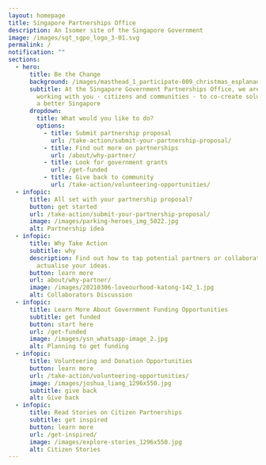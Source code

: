 ```yaml
---
layout: homepage
title: Singapore Partnerships Office
description: An Isomer site of the Singapore Government
image: /images/sgt_sgpo_logo_3-01.svg
permalink: /
notification: ""
sections:
  - hero:
      title: Be the Change
      background: /images/masthead_1_participate-009_christmas_esplanadewaterfront.jpg
      subtitle: At the Singapore Government Partnerships Office, we are dedicated to
        working with you - citizens and communities - to co-create solutions for
        a better Singapore
      dropdown:
        title: What would you like to do?
        options:
          - title: Submit partnership proposal
            url: /take-action/submit-your-partnership-proposal/
          - title: Find out more on partnerships
            url: /about/why-partner/
          - title: Look for government grants
            url: /get-funded
          - title: Give back to community
            url: /take-action/volunteering-opportunities/
  - infopic:
      title: All set with your partnership proposal?
      button: get started
      url: /take-action/submit-your-partnership-proposal/
      image: /images/parking-heroes_img_5022.jpg
      alt: Partnership idea
  - infopic:
      title: Why Take Action
      subtitle: why
      description: Find out how to tap potential partners or collaborators to
        actualise your ideas.
      button: learn more
      url: about/why-partner/
      image: /images/20210306-loveourhood-katong-142_1.jpg
      alt: Collaborators Discussion
  - infopic:
      title: Learn More About Government Funding Opportunities
      subtitle: get funded
      button: start here
      url: /get-funded
      image: /images/ysn_whatsapp-image_2.jpg
      alt: Planning to get funding
  - infopic:
      title: Volunteering and Donation Opportunities
      button: learn more
      url: /take-action/volunteering-opportunities/
      image: /images/joshua_liang_1296x550.jpg
      subtitle: give back
      alt: Give back
  - infopic:
      title: Read Stories on Citizen Partnerships
      subtitle: get inspired
      button: learn more
      url: /get-inspired/
      image: /images/explore-stories_1296x550.jpg
      alt: Citizen Stories
---
```

